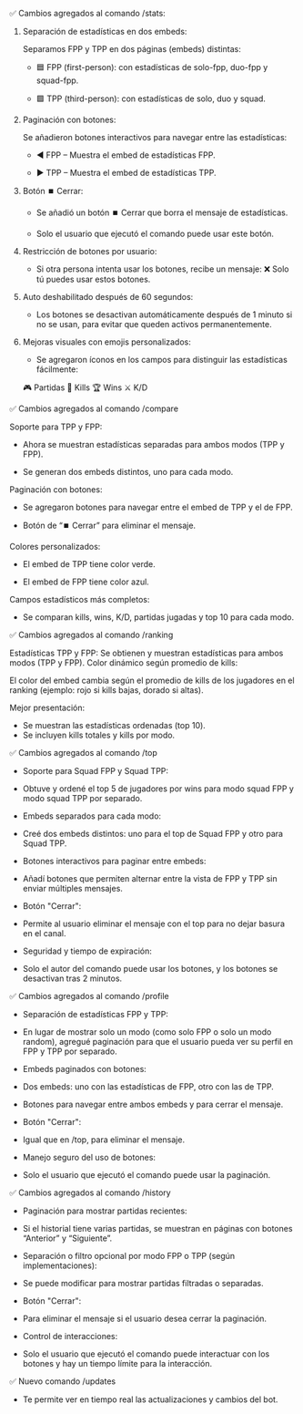 ✅ Cambios agregados al comando /stats:

1. Separación de estadísticas en dos embeds:

    Separamos FPP y TPP en dos páginas (embeds) distintas:

   - 🟦 FPP (first-person): con estadísticas de solo-fpp, duo-fpp y squad-fpp.

   - 🟩 TPP (third-person): con estadísticas de solo, duo y squad.

2. Paginación con botones:

    Se añadieron botones interactivos para navegar entre las estadísticas:

   - ◀️ FPP – Muestra el embed de estadísticas FPP.

   - ▶️ TPP – Muestra el embed de estadísticas TPP.

3. Botón ⏹️ Cerrar:

    - Se añadió un botón ⏹️ Cerrar que borra el mensaje de estadísticas.

    - Solo el usuario que ejecutó el comando puede usar este botón.

4. Restricción de botones por usuario:

    - Si otra persona intenta usar los botones, recibe un mensaje: ❌ Solo tú puedes usar estos botones.

5. Auto deshabilitado después de 60 segundos:

    - Los botones se desactivan automáticamente después de 1 minuto si no se usan, para evitar que queden activos permanentemente.

6. Mejoras visuales con emojis personalizados:

    - Se agregaron íconos en los campos para distinguir las estadísticas fácilmente:

   🎮 Partidas
   🎯 Kills
   🏆 Wins
   ⚔️ K/D

✅ Cambios agregados al comando /compare

Soporte para TPP y FPP:

- Ahora se muestran estadísticas separadas para ambos modos (TPP y FPP).

- Se generan dos embeds distintos, uno para cada modo.

Paginación con botones:

- Se agregaron botones para navegar entre el embed de TPP y el de FPP.

- Botón de “⏹️ Cerrar” para eliminar el mensaje.

 Colores personalizados:

- El embed de TPP tiene color verde.

- El embed de FPP tiene color azul.

Campos estadísticos más completos:

- Se comparan kills, wins, K/D, partidas jugadas y top 10 para cada modo.

✅ Cambios agregados al comando /ranking

Estadísticas TPP y FPP:
Se obtienen y muestran estadísticas para ambos modos (TPP y FPP).
Color dinámico según promedio de kills:

El color del embed cambia según el promedio de kills de los jugadores en el ranking (ejemplo: rojo si kills bajas, dorado si altas).

Mejor presentación:

- Se muestran las estadísticas ordenadas (top 10).
- Se incluyen kills totales y kills por modo.

✅ Cambios agregados al comando /top

- Soporte para Squad FPP y Squad TPP:
- Obtuve y ordené el top 5 de jugadores por wins para modo squad FPP y modo squad TPP por separado.

- Embeds separados para cada modo:
- Creé dos embeds distintos: uno para el top de Squad FPP y otro para Squad TPP.

- Botones interactivos para paginar entre embeds:
- Añadí botones que permiten alternar entre la vista de FPP y TPP sin enviar múltiples mensajes.

- Botón "Cerrar":
- Permite al usuario eliminar el mensaje con el top para no dejar basura en el canal.

- Seguridad y tiempo de expiración:
- Solo el autor del comando puede usar los botones, y los botones se desactivan tras 2 minutos.

✅ Cambios agregados al comando /profile

- Separación de estadísticas FPP y TPP:
- En lugar de mostrar solo un modo (como solo FPP o solo un modo random), agregué paginación para que el usuario pueda ver su perfil en FPP y TPP por separado.

- Embeds paginados con botones:
- Dos embeds: uno con las estadísticas de FPP, otro con las de TPP.
- Botones para navegar entre ambos embeds y para cerrar el mensaje.

- Botón "Cerrar":
- Igual que en /top, para eliminar el mensaje.

- Manejo seguro del uso de botones:
- Solo el usuario que ejecutó el comando puede usar la paginación.

✅ Cambios agregados al comando /history

- Paginación para mostrar partidas recientes:
- Si el historial tiene varias partidas, se muestran en páginas con botones “Anterior” y “Siguiente”.

- Separación o filtro opcional por modo FPP o TPP (según implementaciones):
- Se puede modificar para mostrar partidas filtradas o separadas.

- Botón "Cerrar":
- Para eliminar el mensaje si el usuario desea cerrar la paginación.

- Control de interacciones:
- Solo el usuario que ejecutó el comando puede interactuar con los botones y hay un tiempo límite para la interacción.

 ✅ Nuevo comando /updates

 - Te permite ver en tiempo real las actualizaciones y cambios del bot.

